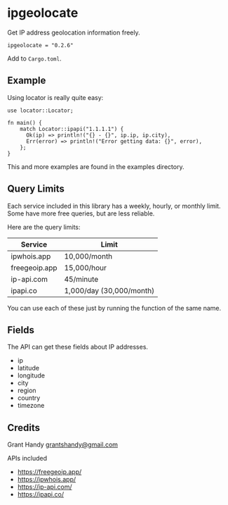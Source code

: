 # ipgeolocate
Get IP address geolocation information freely.

```
ipgeolocate = "0.2.6"
```
Add to `Cargo.toml`.

## Example
Using locator is really quite easy:
```
use locator::Locator;

fn main() {
    match Locator::ipapi("1.1.1.1") {
      Ok(ip) => println!("{} - {}", ip.ip, ip.city),
      Err(error) => println!("Error getting data: {}", error),
    };
}
```

This and more examples are found in the examples directory.

## Query Limits
Each service included in this library has a weekly, hourly, or monthly limit.
Some have more free queries, but are less reliable.

Here are the query limits:

| Service       | Limit                     |
| ---------     | ------------------------- |
| ipwhois.app   | 10,000/month              |
| freegeoip.app | 15,000/hour               |
| ip-api.com    | 45/minute                 |
| ipapi.co      | 1,000/day (30,000/month)  |

You can use each of these just by running the function of the same name.

## Fields
The API can get these fields about IP addresses.

- ip
- latitude
- longitude
- city
- region
- country
- timezone

## Credits
Grant Handy <grantshandy@gmail.com>

APIs included
- https://freegeoip.app/
- https://ipwhois.app/
- https://ip-api.com/
- https://ipapi.co/
